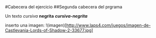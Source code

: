 #Cabecera del ejercicio
##Segunda cabecera del prgrama

Un texto *cursiva* **negrita** ***cursiva-negrita***

inserto una imagen: !(imagen)[http://www.laps4.com/juegos/imagen-de-Castlevania-Lords-of-Shadow-2-33677.jpg]